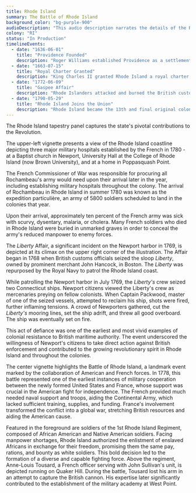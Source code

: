 ```yaml
---
title: Rhode Island
summary: The Battle of Rhode Island
background_color: "bg-purple-900"
audioDescription: "This audio description narrates the details of the Rhode Island Tapestry, which depicts the state's founding as a haven for religious freedom by Roger Williams and its maritime and industrial heritage."
colony: "RI"
status: "In Production"
timelineEvents:
  - date: "1636-06-01"
    title: "Providence Founded"
    description: "Roger Williams established Providence as a settlement based on principles of religious freedom after being banished from the Massachusetts Bay Colony for his religious views."
  - date: "1663-07-15"
    title: "Royal Charter Granted"
    description: "King Charles II granted Rhode Island a royal charter that explicitly guaranteed religious freedom, the first colony to receive such protection in its founding documents."
  - date: "1772-06-09"
    title: "Gaspee Affair"
    description: "Rhode Islanders attacked and burned the British customs schooner HMS Gaspee, one of the first acts of violent resistance to British authority in the colonies."
  - date: "1790-05-29"
    title: "Rhode Island Joins the Union"
    description: "Rhode Island became the 13th and final original colony to ratify the Constitution and join the United States, after initially refusing due to concerns about federal power."
---
```


The Rhode Island tapestry panel captures the state's pivotal contributions to the Revolution. 

The upper-left vignette presents a view of the Rhode Island coastline depicting three major military hospitals established by
the French in 1780 - at a Baptist church in Newport, University Hall at the College of Rhode Island (now Brown University),
and at a home in Poppasquash Point.

The French Commissioner of War was responsible for procuring all Rochambeau's army would need upon their arrival later in 
the year, including establishing military hospitals throughout the colony. The arrival of Rochambeau in Rhode Island in summer
1780 was known as the expedition particulière, an army of 5800 soldiers scheduled to land in the colonies that year. 

Upon their arrival, approximately ten percent of the French army was sick with scurvy, dysentary, malaria, or cholera. Many
French soldiers who died in Rhode Island were buried in unmarked graves in order to conceal the army's reduced manpower to
enemy forces. 

The _Liberty_ Affair, a significant incident on the Newport harbor in 1769, is depicted at its climax on the upper right corner of 
the illustration. The Affair began in 1768 when British customs officials seized the sloop _Liberty_, owned by prominent merchant
John Hancock, in Boston. The _Liberty_ was repurposed by the Royal Navy to patrol the Rhode Island coast. 

While patrolling the Newport harbor in July 1769, the _Liberty's_ crew seized two Connecticut ships. Newport citizens viewed the 
Liberty's crew as mercenaries preying on fellow colonists. When Captain Packwood, master of one of the seized vessels, attempted
to reclaim his ship, shots were fired, further inflaming tensions. A crowd of Newporters gathered, cut the _Liberty's_ mooring lines,
set the ship adrift, and threw all good overboard. The ship was eventually set on fire.

This act of defiance was one of the earliest and most vivid examples of colonial resistance to British maritime authority. The 
event underscored the willingness of Newport's citizens to take direct action against British enforcement and contributed to the
growing revolutionary spirit in Rhode Island and throughout the colonies. 

The center vignette highlights the Battle of Rhode Island, a landmark event marked by the collaboration of American and French 
forces. In 1778, this battle represented one of the earliest instances of military cooperation between the newly formed United 
States and France, whose support was crucial in the American fight for independence. The French provided much needed naval support
and troops, aiding the Continental Army, which lacked sufficient training, supplies, and funding. France's involvement transformed
the conflict into a global war, stretching British resources and aiding the American cause. 

Featured in the foreground are soldiers of the 1st Rhode Island Regiment, composed of African American and Native American soldiers.
Facing manpower shortages, Rhode Island authorized the enlistment of enslaved Africans in exchange for their freedom, promising
them the same pay, rations, and bounty as white soldiers. This bold decision led to the formation of a diverse and capable fighting force.
Above the regiment, Anne-Louis Tousard, a French officer serving with John Sullivan's unit, is depicted running on
Quaker Hill. During the battle, Tousard lost his arm in an attempt to capture the British cannon. His expertise 
later significantly contributed to the establishment of the military academy at West Point. 